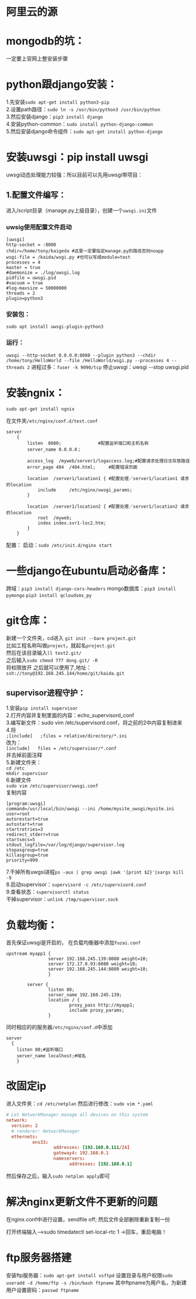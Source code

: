 # 阿里云的源

# mongodb的坑：
一定要上官网上整安装步骤

# python跟django安装：
1.先安装`sudo apt-get install python3-pip`  
2.设置path路径：`sudo ln -s /usr/bin/python3 /usr/bin/python`  
3.然后安装django：`pip3 install django`  
4.安装python-common：`sudo install python-django-common`  
5.然后安装django命令组件：`sudo apt-get install python-django`  

# 安装uwsgi：pip install uwsgi
uwsgi动态处理能力较强：所以目前可以先用uwsgi带项目：
## 1.配置文件编写：
  进入/script目录（manage.py上级目录），创建一个`uwsgi.ini`文件
### uwsig使用配置文件启动
```
[uwsgi]
http-socket = :8080
chdir=/home/tony/kaigeda #这里一定要指定manage.py的路径否则noapp
wsgi-file = /kaida/wsgi.py #也可以写成module=test
processes = 4
master = true
#daemonize = ./log/uwsgi.log
pidfile = uwsgi.pid
#vacuum = true
#log-maxsize = 50000000
threads = 2
plugin=python3
```
### 安装包：
`sudo apt install uwsgi-plugin-python3`
### 运行：
 `uwsgi --http-socket 0.0.0.0:8080 --plugin python3 --chdir /home/tony/HelloWorld --file /HelloWorld/wsgi.py --processes 4 --threads 2`
进程过多：`fuser -k 9090/tcp`
停止uwsgi：uwsgi --stop uwsgi.pid



# 安装ngnix：
`sudo apt-get install ngnix`

在文件夹`/etc/nginx/conf.d/test.conf`

```
server
    {
        listen  8080;              #配置监听端口和主机名称
        server_name 0.0.0.0；

        access_log  /myweb/server1/logaccess.log;#配置请求处理日志存放路径
        error_page 404  /404.html;     #配置错误页面

        location  /server1/location1 { #配置处理／server1/location1 请求的location
            include     /etc/nginx/uwsgi_params;
        }

        location  /server1/location2 { #配置处理／server1/location2 请求的location
            root  /myweb;
            index index.svr1-loc2.htm;
        }
    }
```
配置：
启动：`sudo /etc/init.d/nginx start`

# 一些django在ubuntu启动必备库：
跨域：`pip3 install django-cors-headers`
mongo数据库：`pip3 install pymongo`
`pip3 install qcloudsms_py`

# git仓库：
新建一个文件夹，cd进入 `git init --bare project.git`  
比如工程名称叫做`project`，就起名`project.git`  
然后在该目录输入`ll test2.git/`  
之后输入`sudo chmod 777 dong.git/ -R`  
将权限放开
之后就可以使用了,地址：
`ssh://tony@192.168.245.144/home/git/kaida.git`
## supervisor进程守护：
1.安装`pip install supervisor`  
2.打开内容并复制里面的内容：echo_supervisord_conf  
3.编写新文件：sudo vim /etc/supervisord.conf，将之前的2中内容复制进来  
4.将  
`;[include]  
;files = relative/directory/*.ini`  
改为：  
`[include]  
files = /etc/supervisor/*.conf`  
并去掉前面注释  
5.新建文件夹：  
`cd /etc`  
`mkdir supervisor`  
6.新建文件  
`sudo vim /etc/supervisor/uwsgi.conf`  
复制内容  
```
[program:uwsgi]
command=/usr/local/bin/uwsgi --ini /home/mysite_uwsgi/mysite.ini
user=root
autorestart=true
autostart=true
startretries=3
redirect_stderr=true
startsecs=5
stdout_logfile=/var/log/django/supervisor.log
stopasgroup=true
killasgroup=true
priority=999
```
7.干掉所有uwgsi进程`ps -aux | grep uwsgi |awk '{print $2}'|xargs kill -9`  
8.启动supervisor：`supervisord -c /etc/supervisord.conf`  
9.查看状态：`supervisorctl status`  
干掉supervisor：`unlink /tmp/supervisor.sock`  
# 负载均衡：
首先保证uwsgi是开启的，
在负载均衡器中添加`fuzai.conf`
```
upstream myapp1 {
                server 192.168.245.139:8080 weight=10;
                server 172.17.8.93:8080 weight=10;
                server 192.168.245.144:8080 weight=10;
                }

        server {
                listen 80;
                server_name 192.168.245.139;
                location / {
                        proxy_pass http://myapp1;
                        include proxy_params;
                }
```
同时相应的的服务器`/etc/nginx/conf.d`中添加
```
server
  {
    listen 80;#监听端口
    server_name localhost;#域名
    }
```
    
# 改固定ip
进入文件夹：`cd /etc/netplan`
然后进行修改：`sudo vim *.yaml`
```conf
# Let NetworkManager manage all devices on this system
network:
  version: 2
  # renderer: NetworkManager
  ethernets:
          ens33:
                  addresses: [192.168.0.111/24]
                  gateway4: 192.168.0.1
                  nameservers:
                        addresses: [192.168.0.1]
```
然后保存之后，输入`sudo netplan apply`即可

# 解决nginx更新文件不更新的问题
在nginx.conf中进行设置，sendfile off;
然后文件全部删除重新复制一份

打开终端输入–>sudo timedatectl set-local-rtc 1     ->回车，重启电脑！
# ftp服务器搭建
安装ftp服务器：`sudo apt-get install vsftpd`
设置目录与用户权限`sudo useradd -d /home/ftp -s /bin/bash ftpname`
其中ftpname为用户名，为新建用户设置密码：`passwd ftpname`